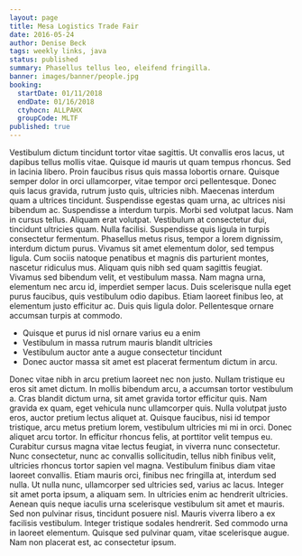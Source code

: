 ```yaml
---
layout: page
title: Mesa Logistics Trade Fair
date: 2016-05-24
author: Denise Beck
tags: weekly links, java
status: published
summary: Phasellus tellus leo, eleifend fringilla.
banner: images/banner/people.jpg
booking:
  startDate: 01/11/2018
  endDate: 01/16/2018
  ctyhocn: ALLPAHX
  groupCode: MLTF
published: true
---
```

Vestibulum dictum tincidunt tortor vitae sagittis. Ut convallis eros lacus, ut dapibus tellus mollis vitae. Quisque id mauris ut quam tempus rhoncus. Sed in lacinia libero. Proin faucibus risus quis massa lobortis ornare. Quisque semper dolor in orci ullamcorper, vitae tempor orci pellentesque. Donec quis lacus gravida, rutrum justo quis, ultricies nibh. Maecenas interdum quam a ultrices tincidunt. Suspendisse egestas quam urna, ac ultrices nisi bibendum ac. Suspendisse a interdum turpis.
Morbi sed volutpat lacus. Nam in cursus tellus. Aliquam erat volutpat. Vestibulum at consectetur dui, tincidunt ultricies quam. Nulla facilisi. Suspendisse quis ligula in turpis consectetur fermentum. Phasellus metus risus, tempor a lorem dignissim, interdum dictum purus. Vivamus sit amet elementum dolor, sed tempus ligula. Cum sociis natoque penatibus et magnis dis parturient montes, nascetur ridiculus mus. Aliquam quis nibh sed quam sagittis feugiat. Vivamus sed bibendum velit, et vestibulum massa. Nam magna urna, elementum nec arcu id, imperdiet semper lacus. Duis scelerisque nulla eget purus faucibus, quis vestibulum odio dapibus. Etiam laoreet finibus leo, at elementum justo efficitur ac. Duis quis ligula dolor. Pellentesque ornare accumsan turpis at commodo.

* Quisque et purus id nisl ornare varius eu a enim
* Vestibulum in massa rutrum mauris blandit ultricies
* Vestibulum auctor ante a augue consectetur tincidunt
* Donec auctor massa sit amet est placerat fermentum dictum in arcu.

Donec vitae nibh in arcu pretium laoreet nec non justo. Nullam tristique eu eros sit amet dictum. In mollis bibendum arcu, a accumsan tortor vestibulum a. Cras blandit dictum urna, sit amet gravida tortor efficitur quis. Nam gravida ex quam, eget vehicula nunc ullamcorper quis. Nulla volutpat justo eros, auctor pretium lectus aliquet at. Quisque faucibus, nisi id tempor tristique, arcu metus pretium lorem, vestibulum ultricies mi mi in orci. Donec aliquet arcu tortor. In efficitur rhoncus felis, at porttitor velit tempus eu. Curabitur cursus magna vitae lectus feugiat, in viverra nunc consectetur. Nunc consectetur, nunc ac convallis sollicitudin, tellus nibh finibus velit, ultricies rhoncus tortor sapien vel magna.
Vestibulum finibus diam vitae laoreet convallis. Etiam mauris orci, finibus nec fringilla at, interdum sed nulla. Ut nulla nunc, ullamcorper sed ultricies sed, varius ac lacus. Integer sit amet porta ipsum, a aliquam sem. In ultricies enim ac hendrerit ultricies. Aenean quis neque iaculis urna scelerisque vestibulum sit amet et mauris. Sed non pulvinar risus, tincidunt posuere nisl. Mauris viverra libero a ex facilisis vestibulum. Integer tristique sodales hendrerit. Sed commodo urna in laoreet elementum. Quisque sed pulvinar quam, vitae scelerisque augue. Nam non placerat est, ac consectetur ipsum.
